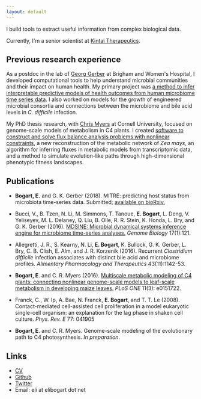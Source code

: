 ```yaml
---
layout: default
---
```


I build tools to extract useful information from complex biological data.

Currently, I'm a senior scientist at [Kintai Therapeutics](http://kintaitx.com).

## Previous research experience

As a postdoc in the lab of [Georg
Gerber](http://gerber.bwh.harvard.edu) at Brigham and Women's
Hospital, I developed computational tools to help understand microbial
communities and their impact on human health.  My primary project was
[a method to infer interpretable predictive models of health outcomes
from human microbiome time series
data](http://github.com/gerberlab/mitre). I also worked on models
for the growth of engineered microbial consortia and connections
between the microbiome and bile acid levels in _C. difficile_
infection.

My PhD thesis research, with [Chris
Myers](http://cbsu.tc.cornell.edu/staff/myers/) at Cornell University,
focused on genome-scale models of metabolism in C4 plants. I created
[software to construct and solve flux balance analysis problems with
nonlinear constraints](http://github.com/ebogart/fluxtools), a new
reconstruction of the metabolic network of _Zea mays_, an algorithm
for inferring fluxes in metabolic models from transcriptomic data, and
a method to simulate evolution-like paths through high-dimensional
phenotypic fitness landscapes.

## Publications
* __Bogart, E.__  and G. K. Gerber (2018). MITRE: predicting host status from microbiota time-series data. Submitted; [available on bioRxiv.](https://www.biorxiv.org/content/early/2018/10/18/447250)

* Bucci, V., B. Tzen, N. Li, M. Simmons, T. Tanoue, __E. Bogart__,
L. Deng, V. Yeliseyev, M. L. Delaney, Q. Liu, B. Olle, R. R. Stein,
K. Honda, L. Bry, and G. K. Gerber (2016). [MDSINE: Microbial
dynamical systems inference engine for microbiome time-series
analyses.](http://genomebiology.biomedcentral.com/articles/10.1186/s13059-016-0980-6)
_Genome Biology_ 17(1):121.

* Allegretti, J. R., S. Kearny, N. Li, __E. Bogart__, K. Bullock,
G. K. Gerber, L. Bry, C. B. Clish, E. Alm, and J. R. Korzenik (2016).
Recurrent _Clostridium difficile_ infection associates with distinct
bile acid and microbiome profiles. _Alimentary Pharmacology and
Therapeutics_ 43(11):1142-53.

* __Bogart, E__. and C. R. Myers (2016). [Multiscale metabolic
modeling of C4 plants: connecting nonlinear genome-scale models to
leaf-scale metabolism in developing maize
leaves.](http://journals.plos.org/plosone/article?id=10.1371/journal.pone.0151722)
_PLoS ONE_ 11(3): e0151722.

* Franck, C., W. Ip, A. Bae, N. Franck, __E. Bogart__, and T. T. Le
(2008). Contact-mediated cell-assisted cell proliferation in a model
eukaryotic single-cell organism: an explanation for the lag phase in
shaken cell culture.  _Phys. Rev. E_ 77: 041905

* __Bogart, E__. and C. R. Myers. Genome-scale modeling of the
  evolutionary path to C4 photosynthesis. _In preparation_.

## Links

* [CV](eli_bogart_cv.pdf)
* [Github](http://github.com/ebogart)
* [Twitter](http://twitter.com/eli_bogart)
* Email: eli at elibogart dot net

